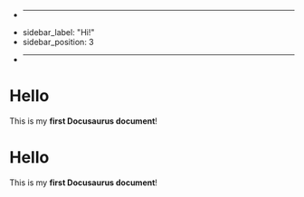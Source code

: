 + ---
+ sidebar_label: "Hi!"
+ sidebar_position: 3
+ ---

# Hello

This is my **first Docusaurus document**!

# Hello

This is my **first Docusaurus document**!